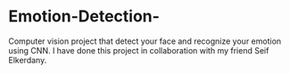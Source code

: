 # Emotion-Detection-
Computer vision project that detect your face and recognize your emotion using CNN. I have done this project in collaboration with my friend Seif Elkerdany.
